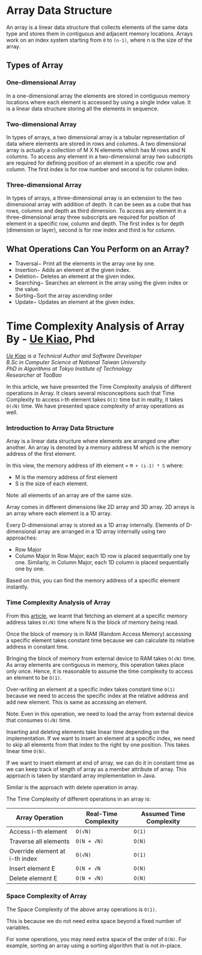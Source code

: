 # Array Data Structure

An array is a linear data structure that collects elements of the same data type and stores them in contiguous and adjacent memory locations.
Arrays work on an index system starting from `0` to `(n-1)`, where n is the size of the array.

## Types of Array

### One-dimensional Array
In a one-dimensional array the elements are stored in contiguous memory locations where each element is accessed by using a single index value. It is a linear data structure storing all the elements in sequence.

### Two-dimensional Array
In types of arrays, a two dimensional array is a tabular representation of data where elements are stored in rows and columns. A two dimensional array is actually a collection of M X N elements which has M rows and N columns.  To access any element in a two-dimensional array two subscripts are required for defining position of an element in a specific row and column. The first index is for row number and second is for column index.

### Three-dimensional Array
In types of arrays, a three-dimensional array is an extension to the two dimensional array with addition of depth. It can be seen as a cube that has rows, columns and depth as third dimension. To access any element in a three-dimensional array three subscripts are required for position of element in a specific row, column and depth. The first index is for depth (dimension or layer), second is for row index and third is for column.


## What Operations Can You Perform on an Array?

- Traversal− Print all the elements in the array one by one.
- Insertion− Adds an element at the given index.
- Deletion− Deletes an element at the given index.
- Searching− Searches an element in the array using the given       index or the value.
- Sorting−Sort the array ascending order
- Update− Updates an element at the given index.


# Time Complexity Analysis of Array By - [Ue Kiao](https://iq.opengenus.org/author/ue/), Phd
*[Ue Kiao](https://iq.opengenus.org/author/ue/) is a Technical Author and Software Developer* <br>
*B.Sc in Computer Science at National Taiwan University* <br> 
*PhD in Algorithms at Tokyo Institute of Technology* <br> 
*Researcher at TaoBao*

In this article, we have presented the Time Complexity analysis of different operations in Array. It clears several misconceptions such that Time Complexity to access i-th element takes `O(1)` time but in reality, it takes `O(√N)` time. We have presented space complexity of array operations as well.

### Introduction to Array Data Structure
Array is a linear data structure where elements are arranged one after another. An array is denoted by a memory address M which is the memory address of the first element.

In this view, the memory address of ith element = `M + (i-1) * S`
where:

- M is the memory address of first element
- S is the size of each element.

Note: all elements of an array are of the same size.

Array comes in different dimensions like 2D array and 3D array. 2D arrays is an array where each element is a 1D array.

Every D-dimensional array is stored as a 1D array internally. Elements of D-dimensional array are arranged in a 1D array internally using two approaches:

- Row Major
- Column Major
In Row Major, each 1D row is placed sequentially one by one.
Similarly, in Column Major, each 1D column is placed sequentially one by one.

Based on this, you can find the memory address of a specific element instantly.

### Time Complexity Analysis of Array

From this [article](https://iq.opengenus.org/why-o1-time-does-not-exist/), we learnt that fetching an element at a specific memory address takes `O(√N)` time where N is the block of memory being read.

Once the block of memory is in RAM (Random Access Memory) accessing a specific element takes constant time because we can calculate its relative address in constant time.

Bringing the block of memory from external device to RAM takes `O(√N)` time. As array elements are contiguous in memory, this operation takes place only once. Hence, it is reasonable to assume the time complexity to access an element to be `O(1)`.

Over-writing an element at a specific index takes constant time `O(1)` because we need to access the specific index at the relative address and add new element. This is same as accessing an element.

Note: Even in this operation, we need to load the array from external device that consumes `O(√N)` time.

Inserting and deleting elements take linear time depending on the implementation. If we want to insert an element at a specific index, we need to skip all elements from that index to the right by one position. This takes linear time `O(N)`.

If we want to insert element at end of array, we can do it in constant time as we can keep track of length of array as a member attribute of array. This approach is taken by standard array implementation in Java.

Similar is the approach with delete operation in array.

The Time Complexity of different operations in an array is:

| Array Operation      | Real-Time Complexity | Assumed Time Complexity |
| ---------------      | -------------------- | ----------------------- |
| Access i-th element  | `O(√N)`                |  `O(1)`                   |
| Traverse all elements|	`O(N + √N)`	      |  `O(N)`                   |
| Override element at i-th index | `O(√N)`      |	 `O(1)`                   |
| Insert element E	   | `O(N + √N`	          |  `O(N)`                   |
| Delete element E	   | `O(N + √N)`	          |  `O(N)`                   |
  
### Space Complexity of Array

The Space Complexity of the above array operations is `O(1)`.

This is because we do not need extra space beyond a fixed number of variables.

For some operations, you may need extra space of the order of `O(N)`. For example, sorting an array using a sorting algorithm that is not in-place.
